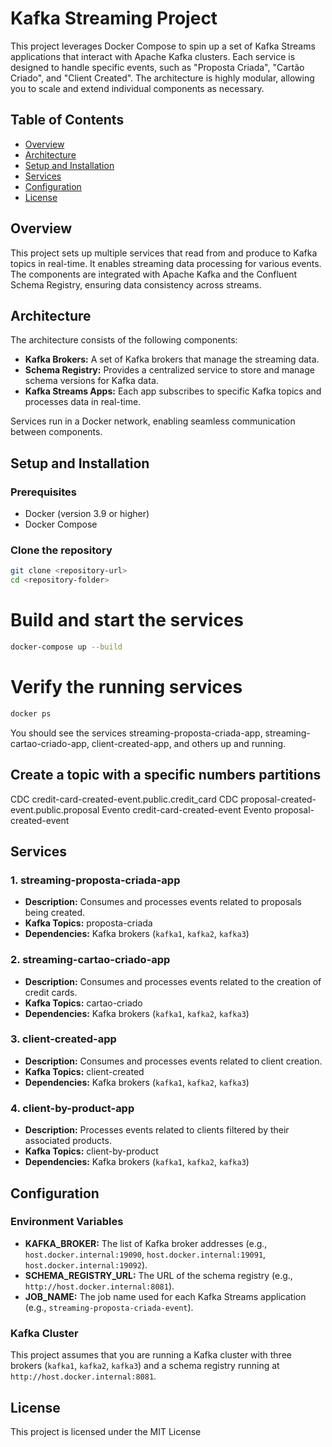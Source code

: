 # Kafka Streaming Project

This project leverages Docker Compose to spin up a set of Kafka Streams applications that interact with Apache Kafka clusters. Each service is designed to handle specific events, such as "Proposta Criada", "Cartão Criado", and "Client Created". The architecture is highly modular, allowing you to scale and extend individual components as necessary.

## Table of Contents

- [Overview](#overview)
- [Architecture](#architecture)
- [Setup and Installation](#setup-and-installation)
- [Services](#services)
- [Configuration](#configuration)
- [License](#license)

## Overview

This project sets up multiple services that read from and produce to Kafka topics in real-time. It enables streaming data processing for various events. The components are integrated with Apache Kafka and the Confluent Schema Registry, ensuring data consistency across streams.

## Architecture

The architecture consists of the following components:

- **Kafka Brokers:** A set of Kafka brokers that manage the streaming data.
- **Schema Registry:** Provides a centralized service to store and manage schema versions for Kafka data.
- **Kafka Streams Apps:** Each app subscribes to specific Kafka topics and processes data in real-time.

Services run in a Docker network, enabling seamless communication between components.

## Setup and Installation

### Prerequisites

- Docker (version 3.9 or higher)
- Docker Compose

### Clone the repository

```bash
git clone <repository-url>
cd <repository-folder> 
```


# Build and start the services
```bash
docker-compose up --build
```

# Verify the running services
```bash
docker ps
```

You should see the services streaming-proposta-criada-app, streaming-cartao-criado-app, client-created-app, and others up and running.

## Create a topic with a specific numbers partitions

CDC credit-card-created-event.public.credit_card
CDC proposal-created-event.public.proposal
Evento credit-card-created-event
Evento proposal-created-event
## Services

### 1. **streaming-proposta-criada-app**
- **Description:** Consumes and processes events related to proposals being created.
- **Kafka Topics:** proposta-criada
- **Dependencies:** Kafka brokers (`kafka1`, `kafka2`, `kafka3`)

### 2. **streaming-cartao-criado-app**
- **Description:** Consumes and processes events related to the creation of credit cards.
- **Kafka Topics:** cartao-criado
- **Dependencies:** Kafka brokers (`kafka1`, `kafka2`, `kafka3`)

### 3. **client-created-app**
- **Description:** Consumes and processes events related to client creation.
- **Kafka Topics:** client-created
- **Dependencies:** Kafka brokers (`kafka1`, `kafka2`, `kafka3`)

### 4. **client-by-product-app**
- **Description:** Processes events related to clients filtered by their associated products.
- **Kafka Topics:** client-by-product
- **Dependencies:** Kafka brokers (`kafka1`, `kafka2`, `kafka3`)

## Configuration

### Environment Variables

- **KAFKA_BROKER:** The list of Kafka broker addresses (e.g., `host.docker.internal:19090`, `host.docker.internal:19091`, `host.docker.internal:19092`).
- **SCHEMA_REGISTRY_URL:** The URL of the schema registry (e.g., `http://host.docker.internal:8081`).
- **JOB_NAME:** The job name used for each Kafka Streams application (e.g., `streaming-proposta-criada-event`).

### Kafka Cluster

This project assumes that you are running a Kafka cluster with three brokers (`kafka1`, `kafka2`, `kafka3`) and a schema registry running at `http://host.docker.internal:8081`.


## License

This project is licensed under the MIT License 